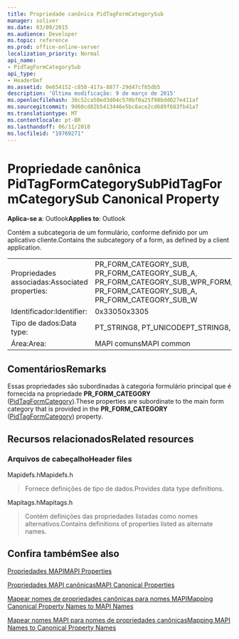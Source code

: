 ```yaml
---
title: Propriedade canônica PidTagFormCategorySub
manager: soliver
ms.date: 03/09/2015
ms.audience: Developer
ms.topic: reference
ms.prod: office-online-server
localization_priority: Normal
api_name:
- PidTagFormCategorySub
api_type:
- HeaderDef
ms.assetid: 0e654152-c850-417a-8877-29d47cf85db5
description: 'Última modificação: 9 de março de 2015'
ms.openlocfilehash: 30c52ca50ed3d04c570bf0a25f98bdd027e411af
ms.sourcegitcommit: 9d60cd82b5413446e5bc8ace2cd689f683fb41a7
ms.translationtype: MT
ms.contentlocale: pt-BR
ms.lasthandoff: 06/11/2018
ms.locfileid: "19769271"
---
```

# <a name="pidtagformcategorysub-canonical-property"></a><span data-ttu-id="dc38c-103">Propriedade canônica PidTagFormCategorySub</span><span class="sxs-lookup"><span data-stu-id="dc38c-103">PidTagFormCategorySub Canonical Property</span></span>

  
  
<span data-ttu-id="dc38c-104">**Aplica-se a**: Outlook</span><span class="sxs-lookup"><span data-stu-id="dc38c-104">**Applies to**: Outlook</span></span> 
  
<span data-ttu-id="dc38c-105">Contém a subcategoria de um formulário, conforme definido por um aplicativo cliente.</span><span class="sxs-lookup"><span data-stu-id="dc38c-105">Contains the subcategory of a form, as defined by a client application.</span></span> 
  
|||
|:-----|:-----|
|<span data-ttu-id="dc38c-106">Propriedades associadas:</span><span class="sxs-lookup"><span data-stu-id="dc38c-106">Associated properties:</span></span>  <br/> |<span data-ttu-id="dc38c-107">PR_FORM_CATEGORY_SUB, PR_FORM_CATEGORY_SUB_A, PR_FORM_CATEGORY_SUB_W</span><span class="sxs-lookup"><span data-stu-id="dc38c-107">PR_FORM_CATEGORY_SUB, PR_FORM_CATEGORY_SUB_A, PR_FORM_CATEGORY_SUB_W</span></span>  <br/> |
|<span data-ttu-id="dc38c-108">Identificador:</span><span class="sxs-lookup"><span data-stu-id="dc38c-108">Identifier:</span></span>  <br/> |<span data-ttu-id="dc38c-109">0x3305</span><span class="sxs-lookup"><span data-stu-id="dc38c-109">0x3305</span></span>  <br/> |
|<span data-ttu-id="dc38c-110">Tipo de dados:</span><span class="sxs-lookup"><span data-stu-id="dc38c-110">Data type:</span></span>  <br/> |<span data-ttu-id="dc38c-111">PT_STRING8, PT_UNICODE</span><span class="sxs-lookup"><span data-stu-id="dc38c-111">PT_STRING8, PT_UNICODE</span></span>  <br/> |
|<span data-ttu-id="dc38c-112">Área:</span><span class="sxs-lookup"><span data-stu-id="dc38c-112">Area:</span></span>  <br/> |<span data-ttu-id="dc38c-113">MAPI comuns</span><span class="sxs-lookup"><span data-stu-id="dc38c-113">MAPI common</span></span>  <br/> |
   
## <a name="remarks"></a><span data-ttu-id="dc38c-114">Comentários</span><span class="sxs-lookup"><span data-stu-id="dc38c-114">Remarks</span></span>

<span data-ttu-id="dc38c-115">Essas propriedades são subordinadas à categoria formulário principal que é fornecida na propriedade **PR_FORM_CATEGORY** ([PidTagFormCategory](pidtagformcategory-canonical-property.md)).</span><span class="sxs-lookup"><span data-stu-id="dc38c-115">These properties are subordinate to the main form category that is provided in the **PR_FORM_CATEGORY** ([PidTagFormCategory](pidtagformcategory-canonical-property.md)) property.</span></span> 
  
## <a name="related-resources"></a><span data-ttu-id="dc38c-116">Recursos relacionados</span><span class="sxs-lookup"><span data-stu-id="dc38c-116">Related resources</span></span>

### <a name="header-files"></a><span data-ttu-id="dc38c-117">Arquivos de cabeçalho</span><span class="sxs-lookup"><span data-stu-id="dc38c-117">Header files</span></span>

<span data-ttu-id="dc38c-118">Mapidefs.h</span><span class="sxs-lookup"><span data-stu-id="dc38c-118">Mapidefs.h</span></span>
  
> <span data-ttu-id="dc38c-119">Fornece definições de tipo de dados.</span><span class="sxs-lookup"><span data-stu-id="dc38c-119">Provides data type definitions.</span></span>
    
<span data-ttu-id="dc38c-120">Mapitags.h</span><span class="sxs-lookup"><span data-stu-id="dc38c-120">Mapitags.h</span></span>
  
> <span data-ttu-id="dc38c-121">Contém definições das propriedades listadas como nomes alternativos.</span><span class="sxs-lookup"><span data-stu-id="dc38c-121">Contains definitions of properties listed as alternate names.</span></span>
    
## <a name="see-also"></a><span data-ttu-id="dc38c-122">Confira também</span><span class="sxs-lookup"><span data-stu-id="dc38c-122">See also</span></span>



[<span data-ttu-id="dc38c-123">Propriedades MAPI</span><span class="sxs-lookup"><span data-stu-id="dc38c-123">MAPI Properties</span></span>](mapi-properties.md)
  
[<span data-ttu-id="dc38c-124">Propriedades MAPI canônicas</span><span class="sxs-lookup"><span data-stu-id="dc38c-124">MAPI Canonical Properties</span></span>](mapi-canonical-properties.md)
  
[<span data-ttu-id="dc38c-125">Mapear nomes de propriedades canônicas para nomes MAPI</span><span class="sxs-lookup"><span data-stu-id="dc38c-125">Mapping Canonical Property Names to MAPI Names</span></span>](mapping-canonical-property-names-to-mapi-names.md)
  
[<span data-ttu-id="dc38c-126">Mapear nomes MAPI para nomes de propriedades canônicas</span><span class="sxs-lookup"><span data-stu-id="dc38c-126">Mapping MAPI Names to Canonical Property Names</span></span>](mapping-mapi-names-to-canonical-property-names.md)

